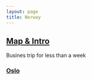 ```yaml
---
layout: page
title: Norway
---
```


## [Map & Intro](https://goo.gl/maps/SVZnZBkdZj678JiK7)

Busines trip for less than a week

### [Oslo](https://goo.gl/maps/8jBmnK7SRsz17FrW8)
